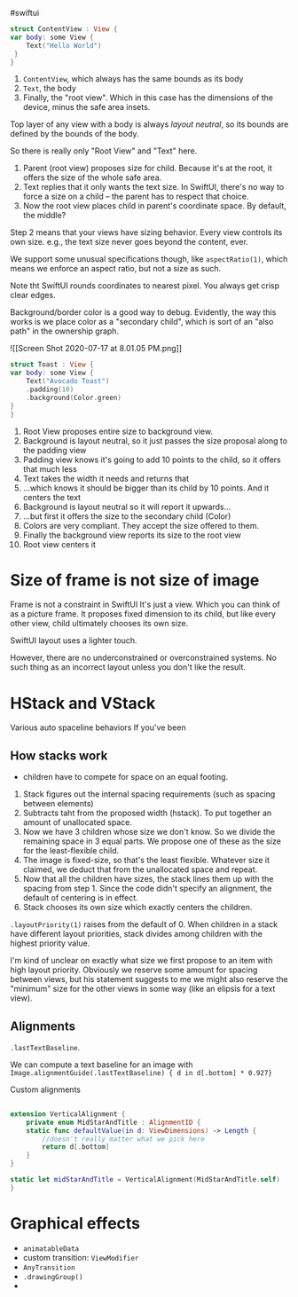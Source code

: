 #swiftui 
```swift
struct ContentView : View {
var body: some View {
 	Text("Hello World")
 }
}

```

1.  `ContentView`, which always has the same bounds as its body
2.  `Text`, the body
3.  Finally, the "root view".  Which in this case has the dimensions of the device, minus the safe area insets.

Top layer of any view with a body is always *layout neutral*, so its bounds are defined by the bounds of the body.

So there is really only "Root View" and "Text" here.

1.  Parent (root view) proposes size for child.  Because it's at the root, it offers the size of the whole safe area.
2.  Text replies that it only wants the text size.  In SwiftUI, there's no way to force a size on a child – the parent has to respect that choice.
3.  Now the root view places child in parent's coordinate space.  By default, the middle?

Step 2 means that your views have sizing behavior.  Every view controls its own size.  e.g., the text size never goes beyond the content, ever.

We support some unusual specifications though, like `aspectRatio(1)`, which means we enforce an aspect ratio, but not a size as such.

Note tht SwiftUI rounds coordinates to nearest pixel.  You always get crisp clear edges.  

Background/border color is a good way to debug.  Evidently, the way this works is we place color as a "secondary child", which is sort of an "also path" in the ownership graph.

![[Screen Shot 2020-07-17 at 8.01.05 PM.png]]

```swift
struct Toast : View {
var body: some View {
    Text("Avocado Toast")
    .padding(10)
    .background(Color.green)
} 
}
```

1.  Root View proposes entire size to background view.
2.  Background is layout neutral, so it just passes the size proposal along to the padding view
3.  Padding view knows it's going to add 10 points to the child, so it offers that much less
4.  Text takes the width it needs and returns that
5.  ...which knows it should be bigger than its child by 10 points.  And it centers the text
6.  Background is layout neutral so it will report it upwards...
7.  ...but first it offers the size to the secondary child (Color)
8.  Colors are very compliant.  They accept the size offered to them.
9.  Finally the background view reports its size to the root view
10.  Root view centers it

# Size of frame is not size of image
Frame is not a constraint in SwiftUI
It's just a view.  Which you can think of as a picture frame.  It proposes fixed dimension to its child, but like every other view, child ultimately chooses its own size.

SwiftUI layout uses a lighter touch.

However, there are no underconstrained or overconstrained systems.
No such thing as an incorrect layout unless you don't like the result.

# HStack and VStack
Various auto spaceline behaviors
If you've been 

## How stacks work
* children have to compete for space on an equal footing.

1.  Stack figures out the internal spacing requirements (such as spacing between elements)
2.  Subtracts taht from the proposed width (hstack).  To put together an amount of unallocated space.
3.  Now we have 3 children whose size we don't know.  So we divide the remaining space in 3 equal parts.  We propose one of these as the size for the least-flexible child.
4.  The image is fixed-size, so that's the least flexible.  Whatever size it claimed, we deduct that from the unallocated space and repeat.
5.  Now that all the children have sizes, the stack lines them up with the spacing from step 1.  Since the code didn't specify an alignment, the default of centering is in effect.
6.  Stack chooses its own size which exactly centers the children.

`.layoutPriority(1)` raises from the default of 0.
When children in a stack have different layout priorities, stack divides among children with the highest priority value.

I'm kind of unclear on exactly what size we first propose to an item with high layout priority.  Obviously we reserve some amount for spacing between views, but his statement suggests to me we might also reserve the "minimum" size for the other views in some way (like an elipsis for a text view).  

## Alignments

`.lastTextBaseline`.  

We can compute a text baseline for an image with `Image.alignmentGuide(.lastTextBaseline) { d in d[.bottom] * 0.927}`

Custom alignments

```swift
 
extension VerticalAlignment {
    private enum MidStarAndTitle : AlignmentID {
    static func defaultValue(in d: ViewDimensions) -> Length {
		//doesn't really matter what we pick here
        return d[.bottom]
    }
}

static let midStarAndTitle = VerticalAlignment(MidStarAndTitle.self)
}
```

# Graphical effects

* `animatableData`
* custom transition: `ViewModifier`
* `AnyTransition`
* `.drawingGroup()`
* 